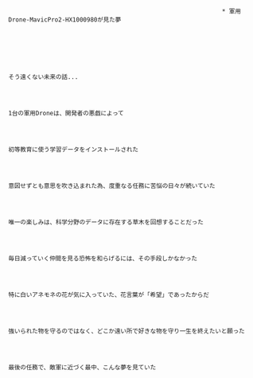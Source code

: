 










                                                                * 軍用Drone-MavicPro2-HX1000980が見た夢






                                                                            そう遠くない未来の話...



                                                                            1台の軍用Droneは、開発者の悪戯によって



                                                                            初等教育に使う学習データをインストールされた



                                                                            意図せずとも意思を吹き込まれた為、度重なる任務に苦悩の日々が続いていた



                                                                            唯一の楽しみは、科学分野のデータに存在する草木を回想することだった



                                                                            毎日減っていく仲間を見る恐怖を和らげるには、その手段しかなかった



                                                                            特に白いアネモネの花が気に入っていた、花言葉が「希望」であったからだ



                                                                            強いられた物を守るのではなく、どこか遠い所で好きな物を守り一生を終えたいと願った



                                                                            最後の任務で、敵軍に近づく最中、こんな夢を見ていた














